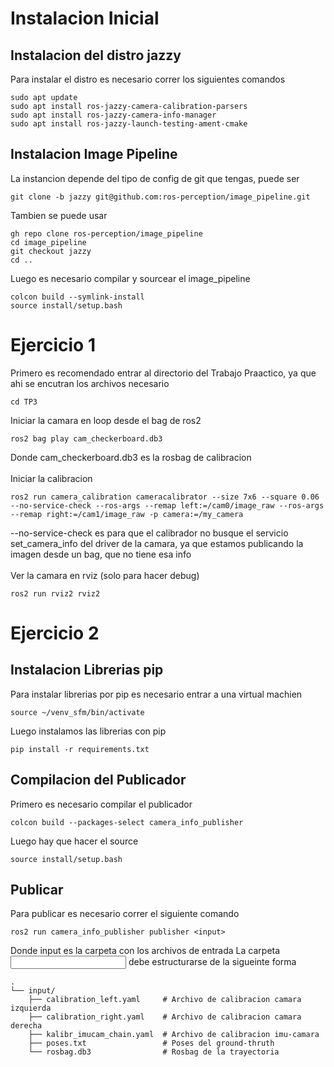 # Instalacion Inicial
## Instalacion del distro jazzy
Para instalar el distro es necesario correr los siguientes comandos
```
sudo apt update
sudo apt install ros-jazzy-camera-calibration-parsers
sudo apt install ros-jazzy-camera-info-manager
sudo apt install ros-jazzy-launch-testing-ament-cmake
```
## Instalacion Image Pipeline
La instancion depende del tipo de config de git que tengas, puede ser
```
git clone -b jazzy git@github.com:ros-perception/image_pipeline.git
```
Tambien se puede usar
```
gh repo clone ros-perception/image_pipeline
cd image_pipeline
git checkout jazzy
cd ..
```
Luego es necesario compilar y sourcear el image_pipeline
```
colcon build --symlink-install
source install/setup.bash
```
# Ejercicio 1
Primero es recomendado entrar al directorio del Trabajo Praactico, ya que ahi se encutran los archivos necesario
```
cd TP3
```
Iniciar la camara en loop desde el bag de ros2
```
ros2 bag play cam_checkerboard.db3
```
Donde cam_checkerboard.db3 es la rosbag de calibracion
\
\
Iniciar la calibracion 
```
ros2 run camera_calibration cameracalibrator --size 7x6 --square 0.06 --no-service-check --ros-args --remap left:=/cam0/image_raw --ros-args --remap right:=/cam1/image_raw -p camera:=/my_camera
```
--no-service-check es para que el calibrador no busque el servicio set_camera_info del driver de la camara, ya que estamos publicando la imagen desde un bag, que no tiene esa info
\
\
Ver la camara en rviz (solo para hacer debug)
```
ros2 run rviz2 rviz2
```
# Ejercicio 2
## Instalacion Librerias pip
Para instalar librerias por pip es necesario entrar a una virtual machien
```
source ~/venv_sfm/bin/activate
```
Luego instalamos las librerias con pip
```
pip install -r requirements.txt
```
## Compilacion del Publicador
Primero es necesario compilar el publicador
```
colcon build --packages-select camera_info_publisher
```
Luego hay que hacer el source
```
source install/setup.bash
```
## Publicar
Para publicar es necesario correr el siguiente comando
```
ros2 run camera_info_publisher publisher <input>
```
Donde input es la carpeta con los archivos de entrada
La carpeta <input> debe estructurarse de la sigueinte forma
```
.
└── input/
    ├── calibration_left.yaml     # Archivo de calibracion camara izquierda 
    ├── calibration_right.yaml    # Archivo de calibracion camara derecha
    ├── kalibr_imucam_chain.yaml  # Archivo de calibracion imu-camara   
    ├── poses.txt                 # Poses del ground-thruth
    └── rosbag.db3                # Rosbag de la trayectoria
```
